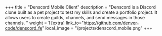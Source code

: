 +++
title = "Denscord Mobile Client"
description = "Denscord is a Discord clone built as a pet project to test my skills and create a portfolio project. It allows users to create guilds, channels, and send messages in those channels. "
weight = 1
[extra]
link_to="https://github.com/denver-code/denscord_fe"
local_image = "/projects/denscord_mobile.png"
+++